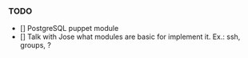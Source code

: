 ### TODO

- [] PostgreSQL puppet module
- [] Talk with Jose what modules are basic for implement it. Ex.: ssh, groups, ?
